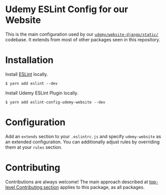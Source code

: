 Udemy ESLint Config for our Website
===================================

This is the main configuration used by our 
[`udemy/website-django/static/`](https://github.com/udemy/website-django/tree/master/static/.eslintrc.js) codebase. 
It extends from most of other packages seen in this repository.

# Installation

Install [ESLint](https://www.github.com/eslint/eslint) locally.

    $ yarn add eslint --dev

Install Udemy ESLint Plugin locally.

    $ yarn add eslint-config-udemy-website --dev

# Configuration

Add an `extends` section to your `.eslintrc.js` and specify `udemy-website` as an extended configuration.
You can additionally adjust rules by overriding them at your `rules` section.

# Contributing

Contributions are always welcome! The main approach described at 
[top-level Contributing section](/#contributing) applies to this package, as all packages.